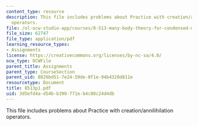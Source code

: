```yaml
---
content_type: resource
description: This file includes problems about Practice with creation/annilihilation
  operators.
file: /ol-ocw-studio-app/courses/8-513-many-body-theory-for-condensed-matter-systems-fall-2004/3d5efd4ad54bb390771eb4c80c24d4db_8513p1.pdf
file_size: 62747
file_type: application/pdf
learning_resource_types:
- Assignments
license: https://creativecommons.org/licenses/by-nc-sa/4.0/
ocw_type: OCWFile
parent_title: Assignments
parent_type: CourseSection
parent_uid: 8826bd51-7e24-59de-8f1e-94b4328d811e
resourcetype: Document
title: 8513p1.pdf
uid: 3d5efd4a-d54b-b390-771e-b4c80c24d4db
---
```

This file includes problems about Practice with creation/annilihilation operators.